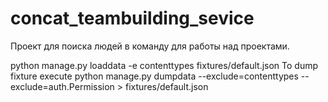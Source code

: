 # concat_teambuilding_sevice

Проект для поиска людей в команду для работы над проектами.

python manage.py loaddata -e contenttypes fixtures/default.json To dump fixture execute
python manage.py dumpdata --exclude=contenttypes --exclude=auth.Permission > fixtures/default.json
